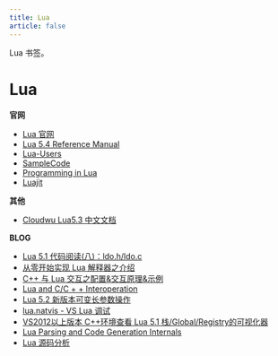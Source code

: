 ```yaml
---
title: Lua
article: false
---
```


Lua 书签。

<!-- more -->

# Lua

**官网**

* [Lua 官网](https://www.lua.org/)
* [Lua 5.4 Reference Manual](https://www.lua.org/manual/5.4/)
* [Lua-Users](http://lua-users.org/)
* [SampleCode](http://lua-users.org/wiki/SampleCode)
* [Programming in Lua](https://www.lua.org/pil/contents.html)
* [Luajit](https://luajit.org/)

**其他**

* [Cloudwu Lua5.3 中文文档](https://cloudwu.github.io/lua53doc/)

**BLOG**

* [Lua 5.1 代码阅读(八)：ldo.h/ldo.c](https://blog.csdn.net/Chinamming/article/details/17111955?utm_source=blogxgwz3)
* [从零开始实现 Lua 解释器之介绍](https://www.jianshu.com/p/e6e807fe51ec)
* [C++ 与 Lua 交互之配置&交互原理&示例](https://www.cnblogs.com/KillerAery/p/9249145.html)
* [Lua and C/C + + Interoperation](https://www.fatalerrors.org/a/lua-and-c-c-interoperation.html)
* [Lua 5.2 新版本可变长参数操作](https://blog.csdn.net/jinjinstudy/article/details/21349593)
* [lua.natvis - VS Lua 调试](http://blog.basemetalgames.com/2013/05/lua-natvis.html)
* [VS2012以上版本 C++环境查看 Lua 5.1 栈/Global/Registry的可视化器](https://blog.csdn.net/superzmy/article/details/41269717)
* [Lua Parsing and Code Generation Internals](https://the-ravi-programming-language.readthedocs.io/en/latest/lua-parser.html)
* [Lua 源码分析](https://blog.csdn.net/initphp/category_9293184.html?spm=1001.2014.3001.5482)
